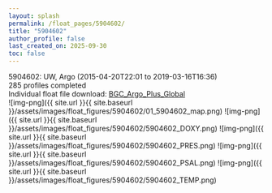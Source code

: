 ```yaml
---
layout: splash
permalink: /float_pages/5904602/
title: "5904602"
author_profile: false
last_created_on: 2025-09-30
toc: false
---
```

 
5904602: UW, Argo (2015-04-20T22:01 to 2019-03-16T16:36)\
285 profiles completed\
Individual float file download: [BGC_Argo_Plus_Global](https://ftp.soest.hawaii.edu/bgc_argo_plus/Individual_Floats/outliers_removed/5904602_Sprof_processed.nc)\
![img-png]({{ site.url }}{{ site.baseurl }}/assets/images/float_figures/5904602/01_5904602_map.png)
![img-png]({{ site.url }}{{ site.baseurl }}/assets/images/float_figures/5904602/5904602_DOXY.png)
![img-png]({{ site.url }}{{ site.baseurl }}/assets/images/float_figures/5904602/5904602_PRES.png)
![img-png]({{ site.url }}{{ site.baseurl }}/assets/images/float_figures/5904602/5904602_PSAL.png)
![img-png]({{ site.url }}{{ site.baseurl }}/assets/images/float_figures/5904602/5904602_TEMP.png)
